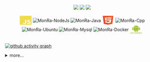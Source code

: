<!--Hello
<h2><img src="https://emojis.slackmojis.com/emojis/images/1531849430/4246/blob-sunglasses.gif?1531849430" width="30"/> Hi 👋 , I'm MonRá! <img src="https://media.giphy.com/media/12oufCB0MyZ1Go/giphy.gif" width="50"></h2>
-->

<div>
  </p>
  <div align="center">
   <a href="https://www.facebook.com/ramon.chaib" target="_blank"><img src="https://img.shields.io/badge/-Facebook-%230077B5?style=for-the-badge&logo=facebook&logoColor=white" target="_blank"></a> 
  <a href="https://www.instagram.com/monrapps/" target="_blank"><img src="https://img.shields.io/badge/-Instagram-%23E4405F?style=for-the-badge&logo=instagram&logoColor=white" target="_blank"></a>
  <a href="https://www.linkedin.com/in/ramon-chaib-27007635/" target="_blank"><img src="https://img.shields.io/badge/-LinkedIn-%230077B5?style=for-the-badge&logo=linkedin&logoColor=white" target="_blank"></a>   
</div>
  
 <div style="display: inline_block" align="center"><br>
  <img align="center" alt="MonRa-Js" height="30" width="40" src="https://raw.githubusercontent.com/devicons/devicon/master/icons/javascript/javascript-plain.svg">
  <img align="center" alt="MonRa-NodeJs" height="30" width="40" src="https://cdn.jsdelivr.net/gh/devicons/devicon/icons/nodejs/nodejs-plain.svg">
  <!--img align="center" alt="MonRa-React" height="30" width="40" src="https://raw.githubusercontent.com/devicons/devicon/master/icons/react/react-original.svg"-->
  <img align="center" alt="MonRa-Java" height="30" width="40" src="https://cdn.jsdelivr.net/gh/devicons/devicon/icons/java/java-original.svg">
  <img align="center" alt="MonRa-HTML" height="30" width="40" src="https://raw.githubusercontent.com/devicons/devicon/master/icons/html5/html5-original.svg">
  <!--img align="center" alt="MonRa-CSS" height="30" width="40" src="https://raw.githubusercontent.com/devicons/devicon/master/icons/css3/css3-original.svg"-->
  <img align="center" alt="MonRa-Cpp" height="30" width="40" src="https://cdn.jsdelivr.net/gh/devicons/devicon/icons/cplusplus/cplusplus-original.svg">
  <img align="center" alt="MonRa-Ubuntu" height="30" width="40" src="https://cdn.jsdelivr.net/gh/devicons/devicon/icons/ubuntu/ubuntu-plain.svg">
  <img align="center" alt="MonRa-Mysql" height="30" width="40" src="https://cdn.jsdelivr.net/gh/devicons/devicon/icons/mysql/mysql-original.svg">
  <img align="center" alt="MonRa-Docker" height="30" width="40" src="https://cdn.jsdelivr.net/gh/devicons/devicon/icons/docker/docker-plain.svg">  
  <img align="center" alt="MonRa-Android" height="30" width="40" src="https://github.com/devicons/devicon/blob/master/icons/android/android-plain-wordmark.svg">
  
</div>
</a>

</br>

[![github activity graph](https://activity-graph.herokuapp.com/graph?username=monrapps&theme=chartreuse-dark)](https://github.com/monrapps/)

<div>
<details>
      <summary>more...</summary>
      
<!--
### <img src="https://media.giphy.com/media/VgCDAzcKvsR6OM0uWg/giphy.gif" width="50"> A little more about me...  

```javascript
const monra = {
    pronouns: "He" | "Him",
    code: ["any"],
    askMeAbout: ["any"],
    technologies: {
        backEnd: {
            js: ["any"],
        },
        mobileApp: {
            native: ["Android Development"]
        },
        devOps: ["AWS", "Docker🐳", "Route53", "Nginx"],
        databases: ["mongo", "MySql", "sqlite"],
        misc: ["Firebase", "Socket.IO", "selenium", "open-cv", "php", "SuiteApp"]
    },
    architecture: ["Serverless Architecture", "Progressive web applications", "Single page applications"],
    currentFocus: "Building Robots to ease opertations",
    funFact: "There are two ways to write error-free programs; only the third one works"
};
```
-->

---
<!--START_SECTION:waka-->
![Code Time](http://img.shields.io/badge/Code%20Time-65%20hrs%2034%20mins-blue)

![Profile Views](http://img.shields.io/badge/Profile%20Views-15-blue)

![Lines of code](https://img.shields.io/badge/From%20Hello%20World%20I%27ve%20Written-25%20Thousand%20lines%20of%20code-blue)

**🐱 My GitHub Data** 

> 🏆 877 Contributions in the Year 2022
 > 
> 📦 17.3 kB Used in GitHub's Storage 
 > 
> 🚫 Not Opted to Hire
 > 
> 📜 9 Public Repositories 
 > 
> 🔑 9 Private Repositories  
 > 
**I'm an Early 🐤** 

```text
🌞 Morning    392 commits    ████████░░░░░░░░░░░░░░░░░   31.56% 
🌆 Daytime    599 commits    ████████████░░░░░░░░░░░░░   48.23% 
🌃 Evening    245 commits    █████░░░░░░░░░░░░░░░░░░░░   19.73% 
🌙 Night      6 commits      ░░░░░░░░░░░░░░░░░░░░░░░░░   0.48%

```
📅 **I'm Most Productive on Tuesday** 

```text
Monday       230 commits    ████░░░░░░░░░░░░░░░░░░░░░   18.52% 
Tuesday      300 commits    ██████░░░░░░░░░░░░░░░░░░░   24.15% 
Wednesday    223 commits    ████░░░░░░░░░░░░░░░░░░░░░   17.95% 
Thursday     212 commits    ████░░░░░░░░░░░░░░░░░░░░░   17.07% 
Friday       166 commits    ███░░░░░░░░░░░░░░░░░░░░░░   13.37% 
Saturday     45 commits     █░░░░░░░░░░░░░░░░░░░░░░░░   3.62% 
Sunday       66 commits     █░░░░░░░░░░░░░░░░░░░░░░░░   5.31%

```


📊 **This Week I Spent My Time On** 

```text
⌚︎ Time Zone: America/Sao_Paulo

💬 Programming Languages: 
Kotlin                   11 hrs 17 mins      ███████████████░░░░░░░░░░   62.38% 
C++                      3 hrs 5 mins        ████░░░░░░░░░░░░░░░░░░░░░   17.11% 
XML                      1 hr 52 mins        ██░░░░░░░░░░░░░░░░░░░░░░░   10.34% 
Java                     57 mins             █░░░░░░░░░░░░░░░░░░░░░░░░   5.32% 
Groovy                   20 mins             ░░░░░░░░░░░░░░░░░░░░░░░░░   1.91%

🔥 Editors: 
Android Studio           14 hrs 38 mins      ████████████████████░░░░░   80.82% 
Visual Studio            3 hrs 17 mins       ████░░░░░░░░░░░░░░░░░░░░░   18.19% 
VS Code                  10 mins             ░░░░░░░░░░░░░░░░░░░░░░░░░   0.99%

🐱‍💻 Projects: 
HotRS                    13 hrs 18 mins      ██████████████████░░░░░░░   73.5% 
LinkSafe Service         3 hrs 17 mins       ████░░░░░░░░░░░░░░░░░░░░░   18.19% 
complications-data-source49 mins             █░░░░░░░░░░░░░░░░░░░░░░░░   4.55% 
HotRS-Watch              25 mins             ░░░░░░░░░░░░░░░░░░░░░░░░░   2.36% 
OneSafe.Back             10 mins             ░░░░░░░░░░░░░░░░░░░░░░░░░   0.99%

💻 Operating System: 
Windows                  14 hrs 4 mins       ███████████████████░░░░░░   77.71% 
Mac                      4 hrs 2 mins        █████░░░░░░░░░░░░░░░░░░░░   22.29%

```

**I Mostly Code in Java** 

```text
Java                     8 repos             ██████░░░░░░░░░░░░░░░░░░░   24.24% 
C                        7 repos             █████░░░░░░░░░░░░░░░░░░░░   21.21% 
JavaScript               6 repos             ████░░░░░░░░░░░░░░░░░░░░░   18.18% 
C++                      4 repos             ███░░░░░░░░░░░░░░░░░░░░░░   12.12% 
C#                       2 repos             █░░░░░░░░░░░░░░░░░░░░░░░░   6.06%

```


**Timeline**

![Chart not found](https://raw.githubusercontent.com/monrapps/monrapps/master/charts/bar_graph.png) 


 Last Updated on 14/04/2022 01:12:22 UTC
<!--END_SECTION:waka-->

NOTE: Top languages does not indicate my skill level or anything like that. It is just a metric of which languages have been hosted by me on GitHub based on the usage across repositories. There are others which I haven't put up on GitHub.
